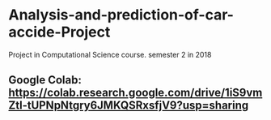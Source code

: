 # Analysis-and-prediction-of-car-accide-Project
Project in Computational Science course. semester 2 in 2018
## Google Colab: https://colab.research.google.com/drive/1iS9vmZtl-tUPNpNtgry6JMKQSRxsfjV9?usp=sharing
